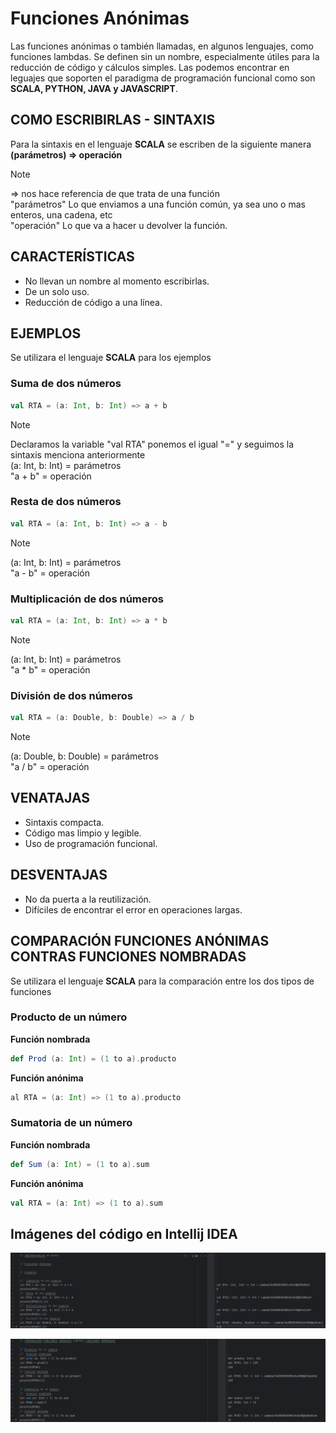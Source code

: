 # Funciones Anónimas

Las funciones anónimas o también llamadas, en algunos lenguajes, como funciones lambdas. Se definen sin un nombre, especialmente útiles para la reducción de código y cálculos simples. Las podemos encontrar en leguajes que soporten el paradigma de programación funcional como son **SCALA, PYTHON, JAVA y JAVASCRIPT**.

## COMO ESCRIBIRLAS - SINTAXIS
Para la sintaxis en el lenguaje **SCALA** se escriben de la siguiente manera
**(parámetros) => operación** 

> [!NOTE]
> => nos hace referencia de que trata de una función <br />
"parámetros" Lo que enviamos a una función común, ya sea uno o mas enteros, una cadena, etc <br />
"operación" Lo que va a hacer u devolver la función.

## CARACTERÍSTICAS

- No llevan un nombre al momento escribirlas.
- De un solo uso.
- Reducción de código a una línea.

## EJEMPLOS
Se utilizara el lenguaje **SCALA** para los ejemplos

### Suma de dos números
```Scala
val RTA = (a: Int, b: Int) => a + b
```

> [!NOTE]
> Declaramos la variable "val RTA" ponemos el igual "=" y seguimos la sintaxis menciona anteriormente <br /> (a: Int, b: Int) = parámetros <br /> "a + b" = operación 

### Resta de dos números
```Scala
val RTA = (a: Int, b: Int) => a - b
```
>[!NOTE]
> (a: Int, b: Int) = parámetros <br />
"a - b" = operación

### Multiplicación de dos números
```Scala
val RTA = (a: Int, b: Int) => a * b
```
> [!NOTE]
> (a: Int, b: Int) = parámetros <br />
"a * b" = operación

### División de dos números
```Scala
val RTA = (a: Double, b: Double) => a / b
```
> [!NOTE]
> (a: Double, b: Double) = parámetros <br />
"a / b" = operación

## VENATAJAS

- Sintaxis compacta.
- Código mas limpio y legible.
- Uso de programación funcional.

## DESVENTAJAS

- No da puerta a la reutilización.
- Difíciles de encontrar el error en operaciones largas.

## COMPARACIÓN FUNCIONES ANÓNIMAS CONTRAS FUNCIONES NOMBRADAS
Se utilizara el lenguaje **SCALA** para la comparación entre los dos tipos de funciones

### Producto de un número
**Función nombrada**
```Scala
def Prod (a: Int) = (1 to a).producto
```
**Función anónima**
```Scala
al RTA = (a: Int) => (1 to a).producto
```
### Sumatoria de un número
**Función nombrada**
```Scala
def Sum (a: Int) = (1 to a).sum
```
**Función anónima**
```Scala
val RTA = (a: Int) => (1 to a).sum
```

## Imágenes del código en Intellij IDEA
 ![Ejemplos de Funciones Anonimas Basicas](./IMG/ejemplos.png)

  ![Comparación de Funciones Nombradas y Funciones Anónimas](./IMG/comparacion.png)